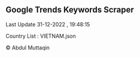 

## Google Trends Keywords Scraper 
 
Last Update 31-12-2022 , 19:48:15

Country List :
VIETNAM.json



© Abdul Muttaqin 
